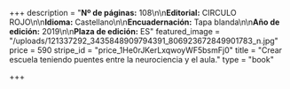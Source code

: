 +++
description = "**Nº de páginas:** 108\n\n**Editorial:** CIRCULO ROJO\n\n**Idioma:** Castellano\n\n**Encuadernación:** Tapa blanda\n\n**Año de edición:** 2019\n\n**Plaza de edición:** ES"
featured_image = "/uploads/121337292_3435848909794391_806923672849901783_n.jpg"
price = 590
stripe_id = "price_1He0rJKerLxqwoyWF5bsmFj0"
title = "Crear escuela teniendo puentes entre la neurociencia y el aula."
type = "book"

+++

